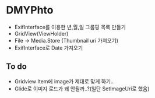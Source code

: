 # DMYPhto

- ExifInterface를 이용한 년,월,일 그룹핑 목록 만들기
- GridView(ViewHolder)
- File -> Media.Store (Thumbnail uri 가져오기)
- ExifInterface로 Date 가져오기

## To do
- Gridview Item에 image가 제대로 맞게 하기..
- Glide로 이미지 로드가 왜 안될까..?(일단 SetImageUri로 했음)
